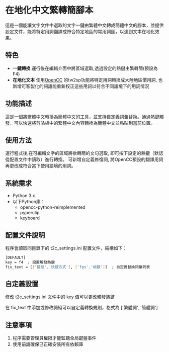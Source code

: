 # 在地化中文繁轉簡腳本
這是一個能讓文字文件中選取的文字一鍵由繁體中文轉成簡體中文的腳本，並提供設定文件，能將特定用詞翻譯成符合特定地區的常用詞匯，以達到文本在地化效果。

## 特色
+ **一鍵轉換** 運行後在編輯介面中將區域選取,透過設定的熱鍵由繁轉簡(預設為F4)
+ **在地化文本** 使用[OpenCC](https://github.com/BYVoid/OpenCC) 的tw2sp功能將特定用詞轉換成大陸地區慣用詞, 也新增可客製化的詞語能重新校正這些用詞以符合不同語境下的用詞情況

## 功能描述

這是一個將繁體中文轉換為簡體中文的工具，並支持自定義詞彙替換。通過熱鍵觸發，可以快速將剪貼板中的繁體中文內容轉換為簡體中文並粘貼到當前位置。

## 使用方法
運行程式後,在可編輯文字的區域將欲轉簡的文句選取, 即可按下設定的熱鍵（默認從配置文件中讀取）進行轉換。
可新增自定義修復詞, 將OpenCC預設的翻譯用詞再更改成符合當下使用語境的用詞。


## 系統需求

- Python 3.x
- 以下Python庫：
  - opencc-python-reimplemented
  - pyperclip
  - keyboard

## 配置文件說明
程序會讀取同目錄下的 t2c_settings.ini 配置文件，結構如下：
  ```bash
[DEFAULT]
key = f4  ; 設置觸發熱鍵
fix_text = [['捷徑','快捷方式'], ['fps','帧数']]  ; 自定義替換詞彙列表
  ```
## 自定義設置
修改 t2c_settings.ini 文件中的 key 值可以更改觸發熱鍵

在 fix_text 中添加或修改詞組可以自定義轉換規則，格式為 ['繁體詞', '簡體詞']

## 注意事項
1. 程序需要管理員權限才能監聽全局鍵盤事件
2. 使用前請確保已正確安裝所有依賴庫





